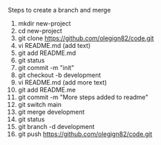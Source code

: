 Steps to create a branch and merge

1. mkdir new-project
2. cd new-project
3. git clone https://github.com/olegign82/code.git
4. vi README.md (add text)
5. git add README.md
6. git status
5. git commit -m "init"
6. git checkout -b development
7. vi README.md (add more text)
8. git add README.me
9. git commit -m "More steps added to readme"
10. git switch main
11. git merge development
12. git status
13. git branch -d development
14. git push https://github.com/olegign82/code.git
